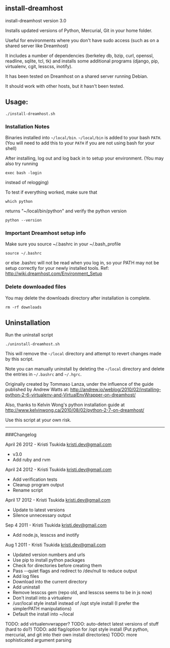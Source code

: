 install-dreamhost
-----------------
install-dreamhost version 3.0

Installs updated versions of Python, Mercurial, Git in your home folder.

Useful for environments where you don't have sudo access (such as
on a shared server like Dreamhost)

It includes a number of dependencies 
(berkeley db, bzip, curl, openssl, readline, sqlite, tcl, tk)
and installs some additional programs
(django, pip, virtualenv, cgit, lesscss, inotify).

It has been tested on Dreamhost on a shared server running Debian.

It should work with other hosts, but it hasn't been tested.

## Usage:

    ./install-dreamhost.sh

### Installation Notes
Binaries installed into `~/local/bin`.  `~/local/bin` is added to your
bash `PATH`.
(You will need to add this to your
`PATH` if you are not using bash for your shell)

After installing, log out and log back in to setup your environment.
(You may also try running

    exec bash -login

instead of relogging)

To test if everything worked, make sure that

    which python

returns "~/local/bin/python" and verify the python version

    python --version

### Important Dreamhost setup info
Make sure you source ~/.bashrc in your ~/.bash_profile

    source ~/.bashrc

or else .bashrc will not be read when you log in, so your 
PATH may not be setup correctly for your newly installed tools.
Ref:  http://wiki.dreamhost.com/Environment_Setup

### Delete downloaded files
You may delete the downloads directory after installation is complete.

    rm -rf downloads

## Uninstallation

Run the uninstall script

    ./uninstall-dreamhost.sh

This will remove the `~/local` directory and attempt to revert
changes made by this script.

Note you can manually uninstall by deleting the `~/local` directory
and delete the entries in `~/.bashrc` and `~/.hgrc`.

Originally created by Tommaso Lanza, under the influence
of the guide published by Andrew Watts at:
http://andrew.io/weblog/2010/02/installing-python-2-6-virtualenv-and-VirtualEnvWrapper-on-dreamhost/

Also, thanks to Kelvin Wong's python installation guide at
http://www.kelvinwong.ca/2010/08/02/python-2-7-on-dreamhost/

Use this script at your own risk.

-----------------------------------------

###Changelog

April 26 2012 - Kristi Tsukida <kristi.dev@gmail.com>
* v3.0
* Add ruby and rvm

April 24 2012 - Kristi Tsukida <kristi.dev@gmail.com>
* Add verification tests
* Cleanup program output
* Rename script

April 17 2012 - Kristi Tsukida <kristi.dev@gmail.com>
* Update to latest versions
* Silence unnecessary output

Sep 4 2011 - Kristi Tsukida <kristi.dev@gmail.com>
* Add node.js, lesscss and inotify

Aug 1 2011 - Kristi Tsukida <kristi.dev@gmail.com>
* Updated version numbers and urls
* Use pip to install python packages
* Check for directories before creating them
* Pass --quiet flags and redirect to /dev/null to reduce output
* Add log files
* Download into the current directory
* Add uninstall
* Remove lesscss gem (repo old, and lesscss seems to be in js now)
* Don't install into a virtualenv
* /usr/local style install instead of /opt style install (I prefer the simplerPATH manipulations)
* Default the install into ~/local

TODO: add virtualenvwrapper?
TODO: auto-detect latest versions of stuff  (hard to do?)
TODO: add flag/option for /opt style install  (Put python, mercurial, and git into their own install directories)
TODO: more sophisticated argument parsing
